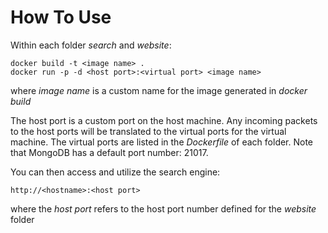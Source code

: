 # How To Use
Within each folder *search* and *website*:

```
docker build -t <image name> .
docker run -p -d <host port>:<virtual port> <image name>
```

where *image name* is a custom name for the image generated in *docker build*

The host port is a custom port on the host machine. Any incoming packets to the host ports will be translated to the virtual ports for the virtual machine. The virtual ports are listed in the *Dockerfile* of each folder. Note that MongoDB has a default port number: 21017.

You can then access and utilize the search engine:
```
http://<hostname>:<host port>
```
where the *host port* refers to the host port number defined for the *website* folder
